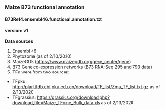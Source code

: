### Maize B73 functional annotation
#### B73Ref4.ensembl46.functional.annotation.txt

#### version: v1
**Data sources**
1. Ensembl 46 
2. Phytozome (as of 2/10/2020)
3. MaizeGDB (https://www.maizegdb.org/gene_center/gene)
4. B73 Gene co-expression networks (B73 RNA-Seq 295 and 793 data) 
5. TFs were from two sources:
* TFpku: http://planttfdb.cbi.pku.edu.cn/download/TF_list/Zma_TF_list.txt.gz as of 2/13/2020
* TFgrassius: https://grassius.org/download.php?download_file=Maize_TFome_Bulk_data.xls as of 2/13/2020




